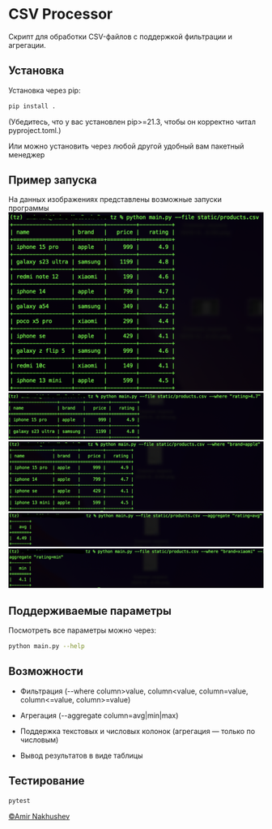# CSV Processor

Скрипт для обработки CSV-файлов с поддержкой фильтрации и агрегации.

## Установка

Установка через pip:

```bash
pip install .
```

(Убедитесь, что у вас установлен pip>=21.3, чтобы он корректно читал pyproject.toml.)

Или можно установить через любой другой удобный вам пакетный менеджер

## Пример запуска

На данных изображениях представлены возможные запуски программы
![Пример 1](static/example_1.png)
![Пример 2](static/example_2.png)
![Пример 3](static/example_3.png)
![Пример 4](static/example_4.png)
![Пример 5](static/example_5.png)

## Поддерживаемые параметры

Посмотреть все параметры можно через:

```bash
python main.py --help
```

## Возможности

- Фильтрация (--where column>value, column<value, column=value, column<=value, column>=value)

- Агрегация (--aggregate column=avg|min|max)

- Поддержка текстовых и числовых колонок (агрегация — только по числовым)

- Вывод результатов в виде таблицы

## Тестирование

```bash
pytest
```

[©Amir Nakhushev](https://github.com/AmirNak07)
